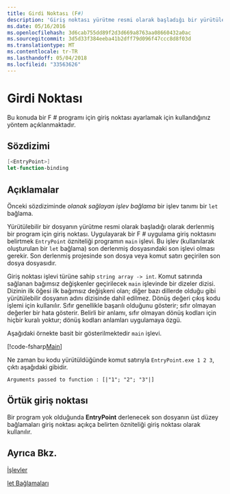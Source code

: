 ```yaml
---
title: Girdi Noktası (F#)
description: 'Giriş noktası yürütme resmi olarak başladığı bir yürütülebilir dosyası olarak derlenmiş bir F # programına öğrenin.'
ms.date: 05/16/2016
ms.openlocfilehash: 3d6cab755dd89f2d3d669a8763aa08660432a0ac
ms.sourcegitcommit: 3d5d33f384eeba41b2dff79d096f47ccc8d8f03d
ms.translationtype: MT
ms.contentlocale: tr-TR
ms.lasthandoff: 05/04/2018
ms.locfileid: "33563626"
---
```

# <a name="entry-point"></a>Girdi Noktası

Bu konuda bir F # programı için giriş noktası ayarlamak için kullandığınız yöntem açıklanmaktadır.


## <a name="syntax"></a>Sözdizimi

```fsharp
[<EntryPoint>]
let-function-binding
```

## <a name="remarks"></a>Açıklamalar
Önceki sözdiziminde *olanak sağlayan işlev bağlama* bir işlev tanımı bir `let` bağlama.

Yürütülebilir bir dosyanın yürütme resmi olarak başladığı olarak derlenmiş bir program için giriş noktası. Uygulayarak bir F # uygulama giriş noktasını belirtmek `EntryPoint` özniteliği programın `main` işlevi. Bu işlev (kullanılarak oluşturulan bir `let` bağlama) son derlenmiş dosyasındaki son işlevi olması gerekir. Son derlenmiş projesinde son dosya veya komut satırı geçirilen son dosya dosyasıdır.

Giriş noktası işlevi türüne sahip `string array -> int`. Komut satırında sağlanan bağımsız değişkenler geçirilecek `main` işlevinde bir dizeler dizisi. Dizinin ilk öğesi ilk bağımsız değişkeni olan; diğer bazı dillerde olduğu gibi yürütülebilir dosyanın adını dizisinde dahil edilmez. Dönüş değeri çıkış kodu işlemi için kullanılır. Sıfır genellikle başarılı olduğunu gösterir; sıfır olmayan değerler bir hata gösterir. Belirli bir anlamı, sıfır olmayan dönüş kodları için hiçbir kuralı yoktur; dönüş kodları anlamları uygulamaya özgü.

Aşağıdaki örnekte basit bir gösterilmektedir `main` işlevi.

[!code-fsharp[Main](../../../../samples/snippets/fsharp/entry-point/snippet501.fs)]

Ne zaman bu kodu yürütüldüğünde komut satırıyla `EntryPoint.exe 1 2 3`, çıktı aşağıdaki gibidir.

```console
Arguments passed to function : [|"1"; "2"; "3"|]
```

## <a name="implicit-entry-point"></a>Örtük giriş noktası
Bir program yok olduğunda **EntryPoint** derlenecek son dosyanın üst düzey bağlamaları giriş noktası açıkça belirten özniteliği giriş noktası olarak kullanılır.


## <a name="see-also"></a>Ayrıca Bkz.
[İşlevler](index.md)

[let Bağlamaları](let-bindings.md)
